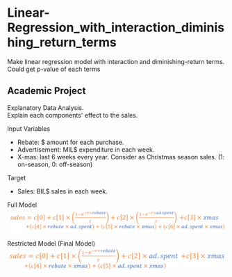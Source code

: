 # Linear-Regression_with_interaction_diminishing_return_terms
Make linear regression model with interaction and diminishing-return terms. Could get p-value of each terms




<h2>Academic Project</h2>
<p>Explanatory Data Analysis.<br>
Explain each components' effect to the sales.</p>

Input Variables
<ul>
  <li>Rebate: $ amount for each purchase.</li>
  <li>Advertisement: MIL$ expenditure in each week.</li>
  <li>X-mas: last 6 weeks every year. Consider as Christmas season sales. (1: on-season, 0: off-season)</li>
</ul>

Target
<ul>
  <li>Sales: BIL$ sales in each week.</li>
</ul>

Full Model
![Full_model](https://github.com/texasroh/Linear-Regression_with_interaction_diminishing_return_terms/blob/master/image/full_model.PNG)

Restricted Model (Final Model)
![Restricted_model](https://github.com/texasroh/Linear-Regression_with_interaction_diminishing_return_terms/blob/master/image/restricted_model.PNG)
